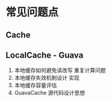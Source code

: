 # 常见问题点 

## Cache

## LocalCache - Guava
1. 本地缓存如何避免读改写 重复计算问题
1. 本地缓存失效机制设计 实现 
1. 本地缓存容量评估 
1. GuavaCache 源代码设计思想

